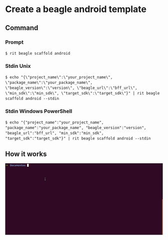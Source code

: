 # Create a beagle android template

## Command

### Prompt

`$ rit beagle scaffold android`

### Stdin Unix

`$ echo "{\"project_name\":\"your_project_name\", \"package_name\":\"your_package_name\", \"beagle_version\":\"version\", \"beagle_url\":\"bff_url\", \"min_sdk\":\"min_sdk\", \"target_sdk\":\"target_sdk\"}" | rit beagle scaffold android --stdin`

### Stdin Windows PowerShell

`$ echo "{"project_name":"your_project_name", "package_name":"your_package_name", "beagle_version":"version", "beagle_url":"bff_url", "min_sdk":"min_sdk", "target_sdk":"target_sdk"}" | rit beagle scaffold android --stdin`

## How it works

![gif](doc/scaffold-beagle-android.gif)
